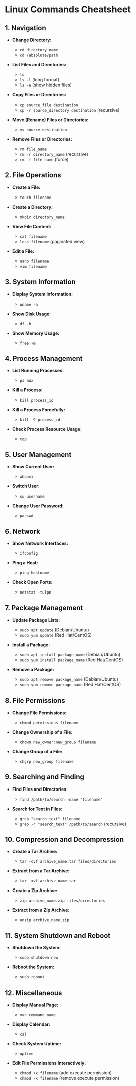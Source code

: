 # Linux Commands Cheatsheet

## 1. Navigation

- **Change Directory:**
  - `cd directory_name`
  - `cd /absolute/path`

- **List Files and Directories:**
  - `ls`
  - `ls -l` (long format)
  - `ls -a` (show hidden files)

- **Copy Files or Directories:**
  - `cp source_file destination`
  - `cp -r source_directory destination` (recursive)

- **Move (Rename) Files or Directories:**
  - `mv source destination`

- **Remove Files or Directories:**
  - `rm file_name`
  - `rm -r directory_name` (recursive)
  - `rm -f file_name` (force)

## 2. File Operations

- **Create a File:**
  - `touch filename`

- **Create a Directory:**
  - `mkdir directory_name`

- **View File Content:**
  - `cat filename`
  - `less filename` (paginated view)

- **Edit a File:**
  - `nano filename`
  - `vim filename`

## 3. System Information

- **Display System Information:**
  - `uname -a`

- **Show Disk Usage:**
  - `df -h`

- **Show Memory Usage:**
  - `free -m`

## 4. Process Management

- **List Running Processes:**
  - `ps aux`

- **Kill a Process:**
  - `kill process_id`

- **Kill a Process Forcefully:**
  - `kill -9 process_id`

- **Check Process Resource Usage:**
  - `top`

## 5. User Management

- **Show Current User:**
  - `whoami`

- **Switch User:**
  - `su username`

- **Change User Password:**
  - `passwd`

## 6. Network

- **Show Network Interfaces:**
  - `ifconfig`

- **Ping a Host:**
  - `ping hostname`

- **Check Open Ports:**
  - `netstat -tulpn`

## 7. Package Management

- **Update Package Lists:**
  - `sudo apt update` (Debian/Ubuntu)
  - `sudo yum update` (Red Hat/CentOS)

- **Install a Package:**
  - `sudo apt install package_name` (Debian/Ubuntu)
  - `sudo yum install package_name` (Red Hat/CentOS)

- **Remove a Package:**
  - `sudo apt remove package_name` (Debian/Ubuntu)
  - `sudo yum remove package_name` (Red Hat/CentOS)

## 8. File Permissions

- **Change File Permissions:**
  - `chmod permissions filename`

- **Change Ownership of a File:**
  - `chown new_owner:new_group filename`

- **Change Group of a File:**
  - `chgrp new_group filename`

## 9. Searching and Finding

- **Find Files and Directories:**
  - `find /path/to/search -name "filename"`

- **Search for Text in Files:**
  - `grep "search_text" filename`
  - `grep -r "search_text" /path/to/search` (recursive)

## 10. Compression and Decompression

- **Create a Tar Archive:**
  - `tar -cvf archive_name.tar files/directories`

- **Extract from a Tar Archive:**
  - `tar -xvf archive_name.tar`

- **Create a Zip Archive:**
  - `zip archive_name.zip files/directories`

- **Extract from a Zip Archive:**
  - `unzip archive_name.zip`

## 11. System Shutdown and Reboot

- **Shutdown the System:**
  - `sudo shutdown now`

- **Reboot the System:**
  - `sudo reboot`

## 12. Miscellaneous

- **Display Manual Page:**
  - `man command_name`

- **Display Calendar:**
  - `cal`

- **Check System Uptime:**
  - `uptime`

- **Edit File Permissions Interactively:**
  - `chmod +x filename` (add execute permission)
  - `chmod -x filename` (remove execute permission)
